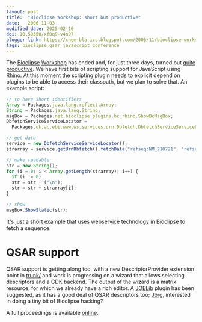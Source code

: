 ```yaml
---
layout: post
title:  "Bioclipse Workshop: short but productive"
date:   2006-11-03
modified_date: 2025-02-16
doi: 10.59350/xf0q9-v4n97
blogger-link: https://chem-bla-ics.blogspot.com/2006/11/bioclipse-workshop-short-but.html
tags: bioclipse qsar javascript conference
---
```


The [Bioclipse](http://www.bioclipse.net/) [Workshop](http://wiki.bioclipse.net/index.php?title=Bioclipse_Workshop_Oct/Nov_2006)
has ended and, for just three days, turned out [quite productive](http://wiki.bioclipse.net/index.php?title=Outcome_of_the_Bioclipse_autumn_workshop_2006).
We have first bits of scripting support for JavaScript using [Rhino](http://www.mozilla.org/rhino/). At this moment the
scripting plugin needs to explicit depend on plugins to be able to access their classpath, but we plan to solve that.
An example script:

```javascript
// to have short identifiers
Array = Packages.java.lang.reflect.Array;
String = Packages.java.lang.String;
msgBox = Packages.net.bioclipse.plugins.bc_rhino.ShowBcMsgBox;
DbfetchServiceServiceLocator =
  Packages.uk.ac.ebi.www.ws.services.urn.Dbfetch.DbfetchServiceServiceLocator;

// get data
service = new DbfetchServiceServiceLocator();
strarray = service.getUrnDbfetch().fetchData("refseq:NM_210721", "refseq", "raw");

// make readable
str = new String();
for (i = 0; i < Array.getLength(strarray); i++) {
  if (i != 0)
  str = str + ("\n");
  str = str + strarray[i];
}

// show
msgBox.ShowStatic(str);
```

It's just a short example that uses webservice technology in Bioclipse to fetch a sequence.

# QSAR support

QSAR support is getting along too, with a new DescriptorProvider extension point in [trunk/](http://svn.sourceforge.net/viewvc/bioclipse/trunk/)
and work is progressing on a wizard that allows selecting descriptors and a CDK backend. The output of the wizard is a matrix resource, for
which we already have a rich editor. A [JOELib](http://www-ra.informatik.uni-tuebingen.de/software/joelib/) plugin has been suggested,
as it has a good deal of QSAR descriptors too; [Jörg](http://miningdrugs.blogspot.com/), interested in doing a tiny bit of Bioclipse hacking?

A full proceedings is available [online](http://wiki.bioclipse.net/index.php?title=Outcome_of_the_Bioclipse_autumn_workshop_2006).
